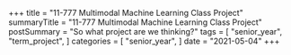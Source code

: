 +++
title = "11-777 Multimodal Machine Learning Class Project"
summaryTitle = "11-777 Multimodal Machine Learning Class Project"
postSummary = "So what project are we thinking?"
tags = [
    "senior_year",
    "term_project",
]
categories = [
    "senior_year",
]
date = "2021-05-04"
+++